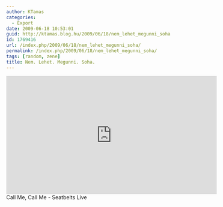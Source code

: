 ```yaml
---
author: KTamas
categories:
  - Export
date: 2009-06-18 10:53:01
guid: http://ktamas.blog.hu/2009/06/18/nem_lehet_megunni_soha
id: 1769416
url: /index.php/2009/06/18/nem_lehet_megunni_soha/
permalink: /index.php/2009/06/18/nem_lehet_megunni_soha/
tags: [random, zene]
title: Nem. Lehet. Megunni. Soha.
---
```


<iframe width="560" height="315" src="https://www.youtube.com/embed/EaTfjBqw9JY" frameborder="0" allow="accelerometer; autoplay; encrypted-media; gyroscope; picture-in-picture" allowfullscreen></iframe>
Call Me, Call Me - Seatbelts Live
